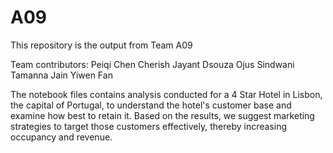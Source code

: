 # A09
This repository is the output from Team A09

Team contributors:
Peiqi Chen
Cherish Jayant Dsouza
Ojus Sindwani
Tamanna Jain
Yiwen Fan


The notebook files contains analysis conducted for a 4 Star Hotel in Lisbon, the capital of Portugal, to understand the hotel's customer base and examine how best to retain it. Based on the results, we suggest marketing strategies to target those customers effectively, thereby increasing occupancy and revenue.

